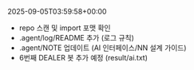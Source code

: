 2025-09-05T03:59:58+00:00

- repo 스캔 및 import 포맷 확인
- .agent/log/README 추가 (로그 규칙)
- .agent/NOTE 업데이트 (AI 인터페이스/NN 설계 가이드)
- 6번째 DEALER 봇 추가 예정 (result/ai.txt)

